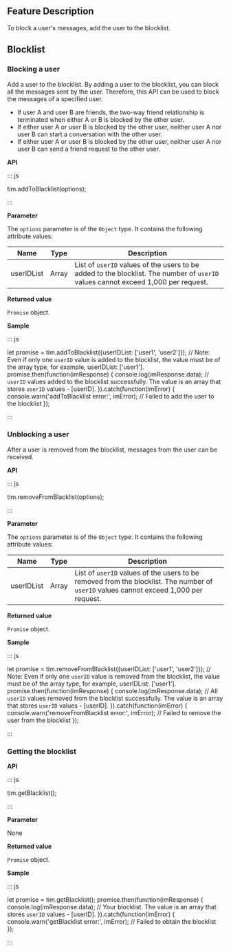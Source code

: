 ## Feature Description

To block a user's messages, add the user to the blocklist.

## Blocklist
### Blocking a user

Add a user to the blocklist. By adding a user to the blocklist, you can block all the messages sent by the user. Therefore, this API can be used to block the messages of a specified user.

- If user A and user B are friends, the two-way friend relationship is terminated when either A or B is blocked by the other user.
- If either user A or user B is blocked by the other user, neither user A nor user B can start a conversation with the other user.
- If either user A or user B is blocked by the other user, neither user A nor user B can send a friend request to the other user.

**API**

<dx-codeblock>
:::  js

tim.addToBlacklist(options);

:::
</dx-codeblock>

**Parameter**

The `options` parameter is of the `Object` type. It contains the following attribute values:

| Name       | Type  | Description                                                  |
| ---------- | ----- | ------------------------------------------------------------ |
| userIDList | Array | List of `userID` values of the users to be added to the blocklist. The number of `userID` values cannot exceed 1,000 per request. |

**Returned value**

`Promise` object.

**Sample**

<dx-codeblock>
:::  js

let promise = tim.addToBlacklist({userIDList: ['user1', 'user2']}); // Note: Even if only one `userID` value is added to the blocklist, the value must be of the array type, for example, userIDList: ['user1'].
promise.then(function(imResponse) {
  console.log(imResponse.data); // `userID` values added to the blocklist successfully. The value is an array that stores `userID` values - [userID].
}).catch(function(imError) {
  console.warn('addToBlacklist error:', imError); // Failed to add the user to the blocklist
});

:::
</dx-codeblock>

### Unblocking a user

After a user is removed from the blocklist, messages from the user can be received.

**API**

<dx-codeblock>
:::  js

tim.removeFromBlacklist(options);

:::
</dx-codeblock>

**Parameter**

The `options` parameter is of the `Object` type. It contains the following attribute values:

| Name       | Type  | Description                                                  |
| ---------- | ----- | ------------------------------------------------------------ |
| userIDList | Array | List of `userID` values of the users to be removed from the blocklist. The number of `userID` values cannot exceed 1,000 per request. |

**Returned value**

`Promise` object.

**Sample**

<dx-codeblock>
:::  js

let promise = tim.removeFromBlacklist({userIDList: ['user1', 'user2']}); // Note: Even if only one `userID` value is removed from the blocklist, the value must be of the array type, for example, userIDList: ['user1'].
promise.then(function(imResponse) {
  console.log(imResponse.data); // All `userID` values removed from the blocklist successfully. The value is an array that stores `userID` values - [userID].
}).catch(function(imError) {
  console.warn('removeFromBlacklist error:', imError); // Failed to remove the user from the blocklist
});

:::
</dx-codeblock>

### Getting the blocklist

**API**

<dx-codeblock>
:::  js

tim.getBlacklist();

:::
</dx-codeblock>

**Parameter**

None

**Returned value**

`Promise` object.

**Sample**

<dx-codeblock>
:::  js

let promise = tim.getBlacklist();
promise.then(function(imResponse) {
  console.log(imResponse.data); // Your blocklist. The value is an array that stores `userID` values - [userID].
}).catch(function(imError) {
  console.warn('getBlacklist error:', imError); // Failed to obtain the blocklist
});

:::
</dx-codeblock>
